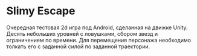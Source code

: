 # Slimy Escape
Очередная тестовая 2d игра под Android, сделанная на движке Unity. Десять небольших уровней с ловушками, сбором звезд и ограничением по времени. Для перемещения персонажа необходимо толкать его с заданной силой по заданной траектории.
